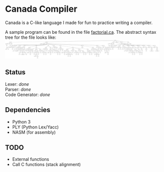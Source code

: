 Canada Compiler
===============

Canada is a C-like language I made for fun to practice writing a compiler.

A sample program can be found in the file [factorial.ca](factorial.ca).
The abstract syntax tree for the file looks like:  
![Abstract syntax tree for program.samp](factorial.dot.png)

Status
------

Lexer: *done*  
Parser: *done*  
Code Generator: *done*

Dependencies
------------

* Python 3
* PLY (Python Lex/Yacc)
* NASM (for assembly)

TODO
----

* External functions
* Call C functions (stack alignment)

